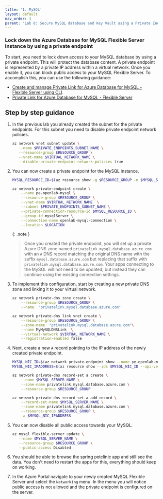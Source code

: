 ```yaml
---
title: '1. MySQL'
layout: default
nav_order: 1
parent: 'Lab 8: Secure MySQL database and Key Vault using a Private Endpoint'
---
```


### Lock down the Azure Database for MySQL Flexible Server instance by using a private endpoint

To start, you need to lock down access to your MySQL database by using a private endpoint. This will protect the database content. A private endpoint is represented by a private IP address within a virtual network. Once you enable it, you can block public access to your MySQL Flexible Server. To accomplish this, you can use the following guidance:

- [Create and manage Private Link for Azure Database for MySQL - Flexible Server using CLI](https://learn.microsoft.com/azure/mysql/flexible-server/how-to-networking-private-link-azure-cli).
- [Private Link for Azure Database for MySQL - Flexible Server](https://learn.microsoft.com/azure/mysql/flexible-server/concepts-networking-private-link)

## Step by step guidance

1. In the previous lab you already created the subnet for the private endpoints. For this subnet you need to disable private endpoint network policies.

   ```bash
   az network vnet subnet update \
      --name $PRIVATE_ENDPOINTS_SUBNET_NAME \
      --resource-group $RESOURCE_GROUP \
      --vnet-name $VIRTUAL_NETWORK_NAME \
      --disable-private-endpoint-network-policies true
   ```

1. You can now create a private endpoint for the MySQL instance.

   ```bash
   MYSQL_RESOURCE_ID=$(az resource show -g $RESOURCE_GROUP -n $MYSQL_SERVER_NAME --resource-type "Microsoft.DBforMySQL/flexibleServers" --query "id" -o tsv)

   az network private-endpoint create \
       --name pe-openlab-mysql \
       --resource-group $RESOURCE_GROUP \
       --vnet-name $VIRTUAL_NETWORK_NAME  \
       --subnet $PRIVATE_ENDPOINTS_SUBNET_NAME \
       --private-connection-resource-id $MYSQL_RESOURCE_ID \
       --group-id mysqlServer \
       --connection-name openlab-mysql-connection \
       --location $LOCATION
   ```

   {: .note }
   > Once you created the private endpoint, you will set up a private Azure DNS zone named `privatelink.mysql.database.azure.com` with an `A` DNS record matching the original DNS name with the suffix `mysql.database.azure.com` but replacing that suffix with `privatelink.mysql.database.azure.com`. Your apps connecting to the MySQL will not need to be updated, but instead they can continue using the existing connection settings.


1. To implement this configuration, start by creating a new private DNS zone and linking it to your virtual network.

   ```bash
   az network private-dns zone create \
       --resource-group $RESOURCE_GROUP \
       --name  "privatelink.mysql.database.azure.com"

   az network private-dns link vnet create \
       --resource-group $RESOURCE_GROUP \
       --zone-name  "privatelink.mysql.database.azure.com"\
       --name MyMySQLDNSLink  \
       --virtual-network $VIRTUAL_NETWORK_NAME \
       --registration-enabled false
   ```

1. Next, create a new `A` record pointing to the IP address of the newly created private endpoint.

   ```bash
   MYSQL_NIC_ID=$(az network private-endpoint show --name pe-openlab-mysql --resource-group $RESOURCE_GROUP --query 'networkInterfaces[0].id' -o tsv)
   MYSQL_NIC_IPADDRESS=$(az resource show --ids $MYSQL_NIC_ID --api-version 2019-04-01 -o json | jq -r '.properties.ipConfigurations[0].properties.privateIPAddress')

   az network private-dns record-set a create \
       --name $MYSQL_SERVER_NAME \
       --zone-name privatelink.mysql.database.azure.com \
       --resource-group $RESOURCE_GROUP

   az network private-dns record-set a add-record \
       --record-set-name $MYSQL_SERVER_NAME \
       --zone-name privatelink.mysql.database.azure.com \
       --resource-group $RESOURCE_GROUP \
       -a $MYSQL_NIC_IPADDRESS
   ```

1. You can now disable all public access towards your MySQL.

   ```bash
   az mysql flexible-server update \
      --name $MYSQL_SERVER_NAME \
      --resource-group $RESOURCE_GROUP \
      --public-access Disabled
   ```

1. You should be able to browse the spring petclinic app and still see the data. You don't need to restart the apps for this, everything should keep on working.

1. In the Azure Portal navigate to your newly created MySQL Flexible Server and select the `Networking` menu. In the menu you will notice public access is not allowed and the private endpoint is configured on the server.

